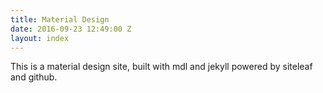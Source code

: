 ```yaml
---
title: Material Design
date: 2016-09-23 12:49:00 Z
layout: index
---
```


This is a material design site, built with mdl and jekyll powered by siteleaf and github.
